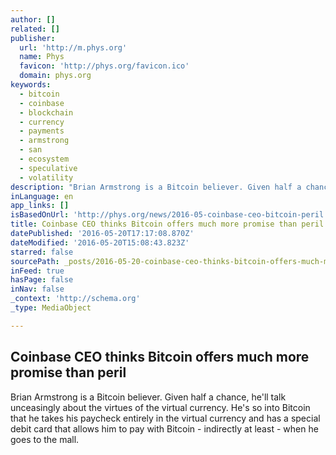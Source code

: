 ```yaml
---
author: []
related: []
publisher:
  url: 'http://m.phys.org'
  name: Phys
  favicon: 'http://phys.org/favicon.ico'
  domain: phys.org
keywords:
  - bitcoin
  - coinbase
  - blockchain
  - currency
  - payments
  - armstrong
  - san
  - ecosystem
  - speculative
  - volatility
description: "Brian Armstrong is a Bitcoin believer. Given half a chance, he'll talk unceasingly about the virtues of the virtual currency. He's so into Bitcoin that he takes his paycheck entirely in the virtual currency and has a special debit card that allows him to pay with Bitcoin - indirectly at least - when he goes to the mall."
inLanguage: en
app_links: []
isBasedOnUrl: 'http://phys.org/news/2016-05-coinbase-ceo-bitcoin-peril.html'
title: Coinbase CEO thinks Bitcoin offers much more promise than peril
datePublished: '2016-05-20T17:17:08.870Z'
dateModified: '2016-05-20T15:08:43.823Z'
starred: false
sourcePath: _posts/2016-05-20-coinbase-ceo-thinks-bitcoin-offers-much-more-promise-than-pe.md
inFeed: true
hasPage: false
inNav: false
_context: 'http://schema.org'
_type: MediaObject

---
```

<article style=""><h1>Coinbase CEO thinks Bitcoin offers much more promise than peril</h1><p>Brian Armstrong is a Bitcoin believer. Given half a chance, he'll talk unceasingly about the virtues of the virtual currency. He's so into Bitcoin that he takes his paycheck entirely in the virtual currency and has a special debit card that allows him to pay with Bitcoin - indirectly at least - when he goes to the mall.</p></article>